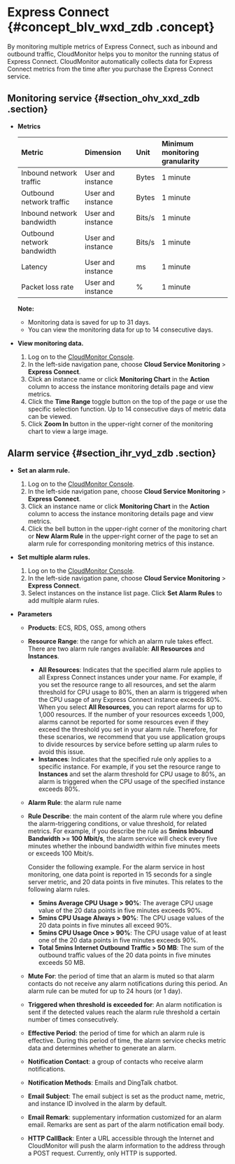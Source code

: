 # Express Connect {#concept_blv_wxd_zdb .concept}

By monitoring multiple metrics of Express Connect, such as inbound and outbound traffic, CloudMonitor helps you to monitor the running status of Express Connect. CloudMonitor automatically collects data for Express Connect metrics from the time after you purchase the Express Connect service.

## Monitoring service {#section_ohv_xxd_zdb .section}

-   **Metrics**

    |Metric|Dimension|Unit|Minimum monitoring granularity|
    |:-----|:--------|:---|:-----------------------------|
    |Inbound network traffic|User and instance|Bytes|1 minute|
    |Outbound network traffic|User and instance|Bytes|1 minute|
    |Inbound network bandwidth|User and instance|Bits/s|1 minute|
    |Outbound network bandwidth|User and instance|Bits/s|1 minute|
    |Latency|User and instance|ms|1 minute|
    |Packet loss rate|User and instance|%|1 minute|

    **Note:** 

    -   Monitoring data is saved for up to 31 days.
    -   You can view the monitoring data for up to 14 consecutive days.

-   **View monitoring data.**
    1.  Log on to the [CloudMonitor Console](https://partners-intl.console.aliyun.com/#/cms).
    2.  In the left-side navigation pane, choose **Cloud Service Monitoring** \> **Express Connect**.
    3.  Click an instance name or click **Monitoring Chart** in the **Action** column to access the instance monitoring details page and view metrics.
    4.  Click the **Time Range** toggle button on the top of the page or use the specific selection function. Up to 14 consecutive days of metric data can be viewed.
    5.  Click **Zoom In** button in the upper-right corner of the monitoring chart to view a large image.

## Alarm service {#section_ihr_vyd_zdb .section}

-   **Set an alarm rule.**
    1.  Log on to the [CloudMonitor Console](https://partners-intl.console.aliyun.com/#/cms).
    2.  In the left-side navigation pane, choose **Cloud Service Monitoring** \> **Express Connect**.
    3.  Click an instance name or click **Monitoring Chart** in the **Action** column to access the instance monitoring details page and view metrics.
    4.  Click the bell button in the upper-right corner of the monitoring chart or **New Alarm Rule** in the upper-right corner of the page to set an alarm rule for corresponding monitoring metrics of this instance.

-   **Set multiple alarm rules.**
    1.  Log on to the [CloudMonitor Console](https://partners-intl.console.aliyun.com/#/cms).
    2.  In the left-side navigation pane, choose **Cloud Service Monitoring** \> **Express Connect**.
    3.  Select instances on the instance list page. Click **Set Alarm Rules** to add multiple alarm rules.
-   **Parameters**
    -   **Products**: ECS, RDS, OSS, among others
    -   **Resource Range**: the range for which an alarm rule takes effect. There are two alarm rule ranges available: **All Resources** and **Instances**.
        -   **All Resources**: Indicates that the specified alarm rule applies to all Express Connect instances under your name. For example, if you set the resource range to all resources, and set the alarm threshold for CPU usage to 80%, then an alarm is triggered when the CPU usage of any Express Connect instance exceeds 80%. When you select **All Resources**, you can report alarms for up to 1,000 resources. If the number of your resources exceeds 1,000, alarms cannot be reported for some resources even if they exceed the threshold you set in your alarm rule. Therefore, for these scenarios, we recommend that you use application groups to divide resources by service before setting up alarm rules to avoid this issue.
        -   **Instances**: Indicates that the specified rule only applies to a specific instance. For example, if you set the resource range to **Instances** and set the alarm threshold for CPU usage to 80%, an alarm is triggered when the CPU usage of the specified instance exceeds 80%.
    -   **Alarm Rule**: the alarm rule name
    -   **Rule Describe**: the main content of the alarm rule where you define the alarm-triggering conditions, or value threshold, for related metrics. For example, if you describe the rule as **5mins Inbound Bandwidth \>= 100 Mbit/s**, the alarm service will check every five minutes whether the inbound bandwidth within five minutes meets or exceeds 100 Mbit/s.

        Consider the following example. For the alarm service in host monitoring, one data point is reported in 15 seconds for a single server metric, and 20 data points in five minutes. This relates to the following alarm rules.

        -   **5mins Average CPU Usage \> 90%**: The average CPU usage value of the 20 data points in five minutes exceeds 90%.
        -   **5mins CPU Usage Always \> 90%**: The CPU usage values of the 20 data points in five minutes all exceed 90%.
        -   **5mins CPU Usage Once \> 90%**: The CPU usage value of at least one of the 20 data points in five minutes exceeds 90%.
        -   **Total 5mins Internet Outbound Traffic \> 50 MB**: The sum of the outbound traffic values of the 20 data points in five minutes exceeds 50 MB.
    -   **Mute For**: the period of time that an alarm is muted so that alarm contacts do not receive any alarm notifications during this period. An alarm rule can be muted for up to 24 hours \(or 1 day\).
    -   **Triggered when threshold is exceeded for**: An alarm notification is sent if the detected values reach the alarm rule threshold a certain number of times consecutively.
    -   **Effective Period**: the period of time for which an alarm rule is effective. During this period of time, the alarm service checks metric data and determines whether to generate an alarm.
    -   **Notification Contact**: a group of contacts who receive alarm notifications.
    -   **Notification Methods**: Emails and DingTalk chatbot.
    -   **Email Subject**: The email subject is set as the product name, metric, and instance ID involved in the alarm by default.
    -   **Email Remark**: supplementary information customized for an alarm email. Remarks are sent as part of the alarm notification email body.
    -    **HTTP CallBack**: Enter a URL accessible through the Internet and CloudMonitor will push the alarm information to the address through a POST request. Currently, only HTTP is supported.

